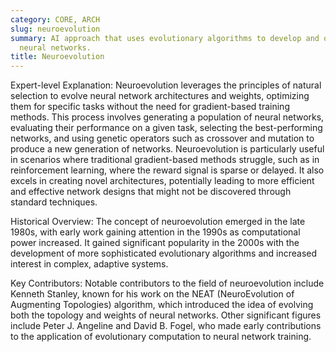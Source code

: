 ```yaml
---
category: CORE, ARCH
slug: neuroevolution
summary: AI approach that uses evolutionary algorithms to develop and optimize artificial
  neural networks.
title: Neuroevolution
---
```


Expert-level Explanation:
Neuroevolution leverages the principles of natural selection to evolve neural network architectures and weights, optimizing them for specific tasks without the need for gradient-based training methods. This process involves generating a population of neural networks, evaluating their performance on a given task, selecting the best-performing networks, and using genetic operators such as crossover and mutation to produce a new generation of networks. Neuroevolution is particularly useful in scenarios where traditional gradient-based methods struggle, such as in reinforcement learning, where the reward signal is sparse or delayed. It also excels in creating novel architectures, potentially leading to more efficient and effective network designs that might not be discovered through standard techniques.

Historical Overview:
The concept of neuroevolution emerged in the late 1980s, with early work gaining attention in the 1990s as computational power increased. It gained significant popularity in the 2000s with the development of more sophisticated evolutionary algorithms and increased interest in complex, adaptive systems.

Key Contributors:
Notable contributors to the field of neuroevolution include Kenneth Stanley, known for his work on the NEAT (NeuroEvolution of Augmenting Topologies) algorithm, which introduced the idea of evolving both the topology and weights of neural networks. Other significant figures include Peter J. Angeline and David B. Fogel, who made early contributions to the application of evolutionary computation to neural network training.